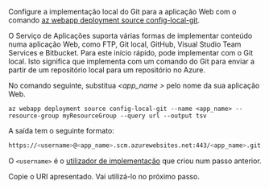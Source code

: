 Configure a implementação local do Git para a aplicação Web com o comando [az webapp deployment source config-local-git](/cli/azure/webapp/deployment/source#config-local-git).

O Serviço de Aplicações suporta várias formas de implementar conteúdo numa aplicação Web, como FTP, Git local, GitHub, Visual Studio Team Services e Bitbucket. Para este início rápido, pode implementar com o Git local. Isto significa que implementa com um comando do Git para enviar a partir de um repositório local para um repositório no Azure. 

No comando seguinte, substitua  *\<app_name >* pelo nome da sua aplicação Web.

```azurecli-interactive
az webapp deployment source config-local-git --name <app_name> --resource-group myResourceGroup --query url --output tsv
```

A saída tem o seguinte formato:

```bash
https://<username>@<app_name>.scm.azurewebsites.net:443/<app_name>.git
```

O `<username>` é o [utilizador de implementação](#configure-a-deployment-user) que criou num passo anterior.

Copie o URI apresentado. Vai utilizá-lo no próximo passo.
